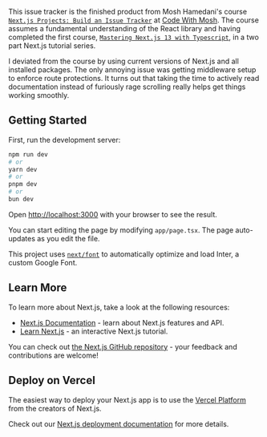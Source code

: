 This issue tracker is the finished product from Mosh Hamedani's course [`Next.js Projects: Build an Issue Tracker`](https://codewithmosh.com/p/nextjs-projects-issue-tracker) at [Code With Mosh](https://codewithmosh.com/). The course assumes a fundamental understanding of the React library and having completed the first course, [`Mastering Next.js 13 with Typescript`](https://codewithmosh.com/p/mastering-next-js-13-with-typescript), in a two part Next.js tutorial series.

I deviated from the course by using current versions of Next.js and all installed packages. The only annoying issue was getting middleware setup to enforce route protections. It turns out that taking the time to actively read documentation instead of furiously rage scrolling really helps get things working smoothly.

## Getting Started

First, run the development server:

```bash
npm run dev
# or
yarn dev
# or
pnpm dev
# or
bun dev
```

Open [http://localhost:3000](http://localhost:3000) with your browser to see the result.

You can start editing the page by modifying `app/page.tsx`. The page auto-updates as you edit the file.

This project uses [`next/font`](https://nextjs.org/docs/basic-features/font-optimization) to automatically optimize and load Inter, a custom Google Font.

## Learn More

To learn more about Next.js, take a look at the following resources:

- [Next.js Documentation](https://nextjs.org/docs) - learn about Next.js features and API.
- [Learn Next.js](https://nextjs.org/learn) - an interactive Next.js tutorial.

You can check out [the Next.js GitHub repository](https://github.com/vercel/next.js/) - your feedback and contributions are welcome!

## Deploy on Vercel

The easiest way to deploy your Next.js app is to use the [Vercel Platform](https://vercel.com/new?utm_medium=default-template&filter=next.js&utm_source=create-next-app&utm_campaign=create-next-app-readme) from the creators of Next.js.

Check out our [Next.js deployment documentation](https://nextjs.org/docs/deployment) for more details.
